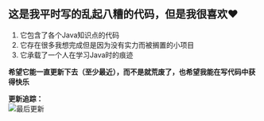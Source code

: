 ## 这是我平时写的乱起八糟的代码，但是我很喜欢❤ 

1. 它包含了各个Java知识点的代码
2. 它存在很多我想完成但是因为没有实力而被搁置的小项目
3. 它承载了一个人在学习Java时的痕迹

**希望它能一直更新下去（至少最近），而不是就荒废了，也希望我能在写代码中获得快乐**

**更新追踪：**   
![最后更新](https://img.shields.io/github/last-commit/Mine-diamond/ClassesAndObjects?color=blueviolet&label=上次更新代码&style=for-the-badge)  
